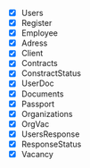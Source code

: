 - [x] Users
- [x] Register
- [x] Employee
- [x] Adress
- [x] Client
- [x] Contracts
- [x] ConstractStatus
- [x] UserDoc
- [x] Documents
- [x] Passport
- [x] Organizations
- [x] OrgVac
- [x] UsersResponse
- [x] ResponseStatus
- [x] Vacancy